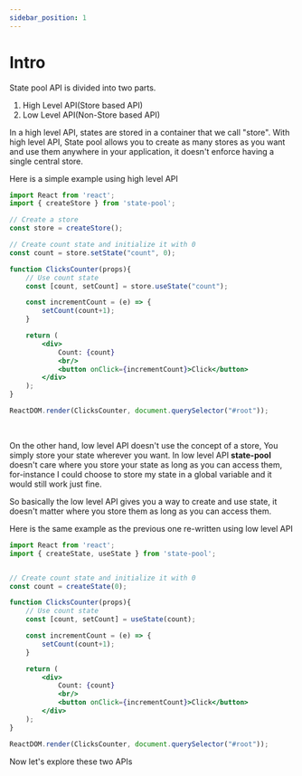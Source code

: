 ```yaml
---
sidebar_position: 1
---
```


# Intro
State pool API is divided into two parts. 
1. High Level API(Store based API)
2. Low Level API(Non-Store based API)

In a high level API, states are stored in a container that we call "store". With high level API, State pool allows you to create as many stores as you want and use them anywhere in your application, it doesn't enforce having a single central store.

Here is a simple example using high level API

```jsx
import React from 'react';
import { createStore } from 'state-pool';

// Create a store
const store = createStore();

// Create count state and initialize it with 0
const count = store.setState("count", 0);

function ClicksCounter(props){
    // Use count state
    const [count, setCount] = store.useState("count");

    const incrementCount = (e) => {
        setCount(count+1);
    }

    return (
        <div>
            Count: {count}
            <br/>
            <button onClick={incrementCount}>Click</button>
        </div>
    );
}

ReactDOM.render(ClicksCounter, document.querySelector("#root"));
```

<br/>

On the other hand, low level API doesn't use the concept of a store, You simply store your state wherever you want. In low level API **state-pool** doesn't care where you store your state as long as you can access them, for-instance I could choose to store my state in a global variable and it would still work just fine.

So basically the low level API gives you a way to create and use state, it doesn't matter where you store them as long as you can access them.

Here is the same example as the previous one re-written using low level API

```jsx
import React from 'react';
import { createState, useState } from 'state-pool';


// Create count state and initialize it with 0
const count = createState(0);

function ClicksCounter(props){
    // Use count state
    const [count, setCount] = useState(count);

    const incrementCount = (e) => {
        setCount(count+1);
    }

    return (
        <div>
            Count: {count}
            <br/>
            <button onClick={incrementCount}>Click</button>
        </div>
    );
}

ReactDOM.render(ClicksCounter, document.querySelector("#root"));
```

Now let's explore these two APIs
